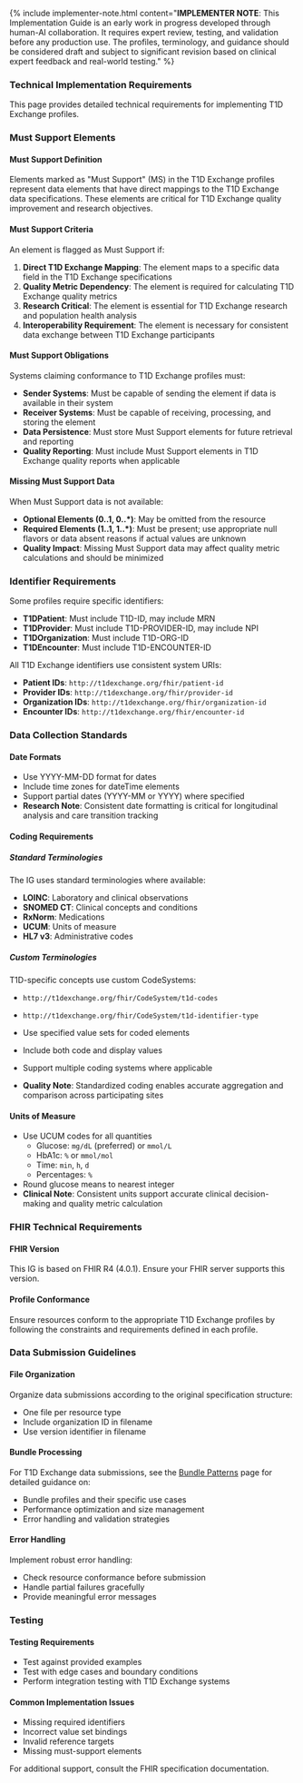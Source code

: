 {% include implementer-note.html content="**IMPLEMENTER NOTE**: This Implementation Guide is an early work in progress developed through human-AI collaboration. It requires expert review, testing, and validation before any production use. The profiles, terminology, and guidance should be considered draft and subject to significant revision based on clinical expert feedback and real-world testing." %}

### Technical Implementation Requirements

This page provides detailed technical requirements for implementing T1D Exchange profiles.

### Must Support Elements

#### Must Support Definition
Elements marked as "Must Support" (MS) in the T1D Exchange profiles represent data elements that have direct mappings to the T1D Exchange data specifications. These elements are critical for T1D Exchange quality improvement and research objectives.

#### Must Support Criteria

An element is flagged as Must Support if:
1. **Direct T1D Exchange Mapping**: The element maps to a specific data field in the T1D Exchange specifications
2. **Quality Metric Dependency**: The element is required for calculating T1D Exchange quality metrics
3. **Research Critical**: The element is essential for T1D Exchange research and population health analysis
4. **Interoperability Requirement**: The element is necessary for consistent data exchange between T1D Exchange participants

#### Must Support Obligations

Systems claiming conformance to T1D Exchange profiles must:

- **Sender Systems**: Must be capable of sending the element if data is available in their system
- **Receiver Systems**: Must be capable of receiving, processing, and storing the element
- **Data Persistence**: Must store Must Support elements for future retrieval and reporting
- **Quality Reporting**: Must include Must Support elements in T1D Exchange quality reports when applicable

#### Missing Must Support Data

When Must Support data is not available:
- **Optional Elements (0..1, 0..*)**: May be omitted from the resource
- **Required Elements (1..1, 1..*)**: Must be present; use appropriate null flavors or data absent reasons if actual values are unknown
- **Quality Impact**: Missing Must Support data may affect quality metric calculations and should be minimized

### Identifier Requirements

Some profiles require specific identifiers:
- **T1DPatient**: Must include T1D-ID, may include MRN
- **T1DProvider**: Must include T1D-PROVIDER-ID, may include NPI
- **T1DOrganization**: Must include T1D-ORG-ID
- **T1DEncounter**: Must include T1D-ENCOUNTER-ID

All T1D Exchange identifiers use consistent system URIs:
- **Patient IDs**: `http://t1dexchange.org/fhir/patient-id`
- **Provider IDs**: `http://t1dexchange.org/fhir/provider-id`
- **Organization IDs**: `http://t1dexchange.org/fhir/organization-id`
- **Encounter IDs**: `http://t1dexchange.org/fhir/encounter-id`

### Data Collection Standards

#### Date Formats
- Use YYYY-MM-DD format for dates
- Include time zones for dateTime elements
- Support partial dates (YYYY-MM or YYYY) where specified
- **Research Note**: Consistent date formatting is critical for longitudinal analysis and care transition tracking

#### Coding Requirements

##### Standard Terminologies
The IG uses standard terminologies where available:
- **LOINC**: Laboratory and clinical observations
- **SNOMED CT**: Clinical concepts and conditions
- **RxNorm**: Medications
- **UCUM**: Units of measure
- **HL7 v3**: Administrative codes

##### Custom Terminologies
T1D-specific concepts use custom CodeSystems:
- `http://t1dexchange.org/fhir/CodeSystem/t1d-codes`
- `http://t1dexchange.org/fhir/CodeSystem/t1d-identifier-type`

- Use specified value sets for coded elements
- Include both code and display values
- Support multiple coding systems where applicable
- **Quality Note**: Standardized coding enables accurate aggregation and comparison across participating sites

#### Units of Measure
- Use UCUM codes for all quantities
  - Glucose: `mg/dL` (preferred) or `mmol/L`
  - HbA1c: `%` or `mmol/mol`
  - Time: `min`, `h`, `d`
  - Percentages: `%`
- Round glucose means to nearest integer
- **Clinical Note**: Consistent units support accurate clinical decision-making and quality metric calculation

### FHIR Technical Requirements

#### FHIR Version
This IG is based on FHIR R4 (4.0.1). Ensure your FHIR server supports this version.

#### Profile Conformance
Ensure resources conform to the appropriate T1D Exchange profiles by following the constraints and requirements defined in each profile.

### Data Submission Guidelines

#### File Organization
Organize data submissions according to the original specification structure:
- One file per resource type
- Include organization ID in filename
- Use version identifier in filename

#### Bundle Processing
For T1D Exchange data submissions, see the [Bundle Patterns](bundles.html) page for detailed guidance on:
- Bundle profiles and their specific use cases
- Performance optimization and size management
- Error handling and validation strategies

#### Error Handling
Implement robust error handling:
- Check resource conformance before submission
- Handle partial failures gracefully
- Provide meaningful error messages

### Testing

#### Testing Requirements
- Test against provided examples
- Test with edge cases and boundary conditions
- Perform integration testing with T1D Exchange systems

#### Common Implementation Issues
- Missing required identifiers
- Incorrect value set bindings
- Invalid reference targets
- Missing must-support elements

For additional support, consult the FHIR specification documentation.